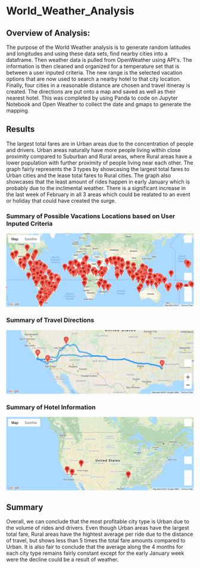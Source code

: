 # World_Weather_Analysis

## Overview of Analysis:
The purpose of the World Weather analysis is to generate random latitudes and longitudes and using these data sets, find nearby cities into a dataframe. Then weather data is pulled from OpenWeather using API's. The information is then cleaned and organized for a temperature set that is between a user inputed criteria. The new range is the selected vacation options that are now used to search a nearby hotel to that city location. Finally, four cities in a reasonable distance are chosen and travel itineray is created. The directions are put onto a map and saved as well as their nearest hotel. This was completed by using Panda to code on Jupyter Notebook and Open Weather to collect the date and gmaps to generate the mapping. 


## Results

The largest total fares are in Urban areas due to the concentration of people and drivers. Urban areas naturally have more people living within close proximity compared to Suburban and Rural areas, where Rural areas have a lower population with further proximity of people living near each other. The graph fairly represents the 3 types by showcasing the largest total fares to Urban cities and the lease total fares to Rural cities. The graph also showcases that the least amount of rides happen in early January which is probably due to the inclimental weather. There is a significant increase in the last week of February in all 3 areas which could be realated to an event or holiday that could have created the surge. 

### Summary of Possible Vacations Locations based on User Inputed Criteria
![Search](Vacation_Search/WeatherPy_vacation_map.png)

### Summary of Travel Directions
![Directions](Vacation_Itinerary/WeatherPy_travel_map.png)

### Summary of Hotel Information
![Hotels](Vacation_Itinerary/WeatherPy_travel_map_markers.png)


## Summary
Overall, we can conclude that the most profitable city type is Urban due to the volume of rides and drivers. Even though Urban areas have the largest total fare, Rural areas have the hightest average per ride due to the distance of travel, but shows less than 5 times the total fare amounts compared to Urban. It is also fair to conclude that the average along the 4 months for each city type remains fairly constant except for the early January week were the decline could be a result of weather. 
